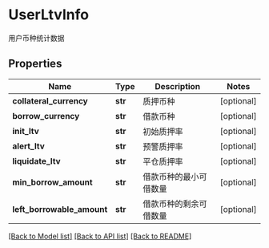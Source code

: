 # UserLtvInfo

用户币种统计数据
## Properties
Name | Type | Description | Notes
------------ | ------------- | ------------- | -------------
**collateral_currency** | **str** | 质押币种 | [optional] 
**borrow_currency** | **str** | 借款币种 | [optional] 
**init_ltv** | **str** | 初始质押率 | [optional] 
**alert_ltv** | **str** | 预警质押率 | [optional] 
**liquidate_ltv** | **str** | 平仓质押率 | [optional] 
**min_borrow_amount** | **str** | 借款币种的最小可借数量 | [optional] 
**left_borrowable_amount** | **str** | 借款币种的剩余可借数量 | [optional] 

[[Back to Model list]](../README.md#documentation-for-models) [[Back to API list]](../README.md#documentation-for-api-endpoints) [[Back to README]](../README.md)


